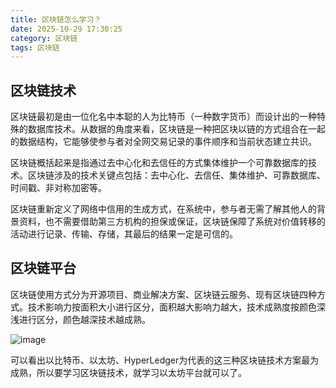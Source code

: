 ```yaml
---
title: 区块链怎么学习？
date: 2025-10-29 17:30:25
category: 区块链
tags: 区块链
---
```


## 区块链技术

区块链最初是由一位化名中本聪的人为比特币（一种数字货币）而设计出的一种特殊的数据库技术。从数据的角度来看，区块链是一种把区块以链的方式组合在一起的数据结构，它能够使参与者对全网交易记录的事件顺序和当前状态建立共识。

区块链概括起来是指通过去中心化和去信任的方式集体维护一个可靠数据库的技术。区块链涉及的技术关键点包括：去中心化、去信任、集体维护、可靠数据库、时间戳、非对称加密等。

区块链重新定义了网络中信用的生成方式，在系统中，参与者无需了解其他人的背景资料，也不需要借助第三方机构的担保或保证，区块链保障了系统对价值转移的活动进行记录、传输、存储，其最后的结果一定是可信的。

## 区块链平台

区块链使用方式分为开源项目、商业解决方案、区块链云服务、现有区块链四种方式。技术影响力按面积大小进行区分，面积越大影响力越大，技术成熟度按颜色深浅进行区分，颜色越深技术越成熟。

![image](https://pic3.zhimg.com/50/v2-19a95fde8188a956be92bdf8b9e9f6f2_hd.png)

可以看出以比特币、以太坊、HyperLedger为代表的这三种区块链技术方案最为成熟，所以要学习区块链技术，就学习以太坊平台就可以了。

